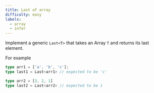 ```yaml
---
title: Last of array
difficulty: easy
labels: 
  - array
  - infer
---
```

Implement a generic `Last<T>` that takes an Array `T` and returns its last element.

For example

```ts
type arr1 = ['a', 'b', 'c'];
type last1 = Last<arr1> // expected to be 'c'

type arr2 = [3, 2, 1]
type last2 = Last<arr2> // expected to be 1
```